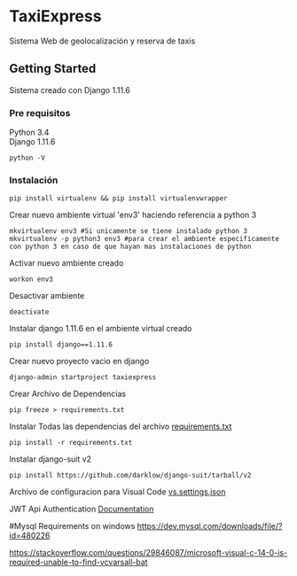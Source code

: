 # TaxiExpress

Sistema Web de geolocalización y reserva de taxis

## Getting Started

Sistema creado con Django 1.11.6

### Pre requisitos

Python 3.4   
Django 1.11.6

```
python -V
```

### Instalación

```
pip install virtualenv && pip install virtualenvwrapper
```

Crear nuevo ambiente virtual 'env3' haciendo referencia a python 3  
```
mkvirtualenv env3 #Si unicamente se tiene instalado python 3 
mkvirtualenv -p python3 env3 #para crear el ambiente especificamente con python 3 en caso de que hayan mas instalaciones de python
```

Activar nuevo ambiente creado
```
workon env3
```

Desactivar ambiente
```
deactivate
```

Instalar django 1.11.6 en el ambiente virtual creado
```
pip install django==1.11.6
```

Crear nuevo proyecto vacio en django
```
django-admin startproject taxiexpress
```

Crear Archivo de Dependencias
```
pip freeze > requirements.txt
```

Instalar Todas las dependencias del archivo [requirements.txt](requirements.txt)
```
pip install -r requirements.txt
```

Instalar django-suit v2
```
pip install https://github.com/darklow/django-suit/tarball/v2
```

Archivo de configuracion para Visual Code
[vs.settings.json](vs.settings.json)

JWT Api Authentication
[Documentation](https://github.com/davesque/django-rest-framework-simplejwt)

#Mysql Requirements on windows
https://dev.mysql.com/downloads/file/?id=480226

https://stackoverflow.com/questions/29846087/microsoft-visual-c-14-0-is-required-unable-to-find-vcvarsall-bat
